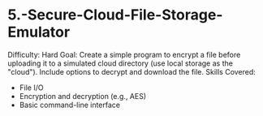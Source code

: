 # 5.-Secure-Cloud-File-Storage-Emulator

Difficulty: Hard
Goal: Create a simple program to encrypt a file before uploading it to a simulated cloud directory (use local storage as the "cloud"). Include options to decrypt and download the file.
Skills Covered:
- File I/O
- Encryption and decryption (e.g., AES)
- Basic command-line interface
